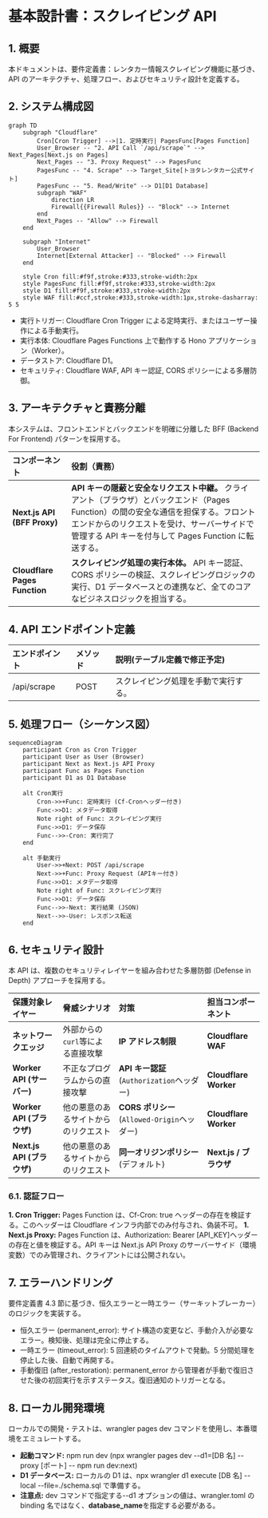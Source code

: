 # 基本設計書：スクレイピング API

## 1. 概要

本ドキュメントは、要件定義書：レンタカー情報スクレイピング機能に基づき、API のアーキテクチャ、処理フロー、およびセキュリティ設計を定義する。

## 2. システム構成図

```mermaid
graph TD
    subgraph "Cloudflare"
        Cron[Cron Trigger] -->|1. 定時実行| PagesFunc[Pages Function]
        User_Browser -- "2. API Call `/api/scrape`" --> Next_Pages[Next.js on Pages]
        Next_Pages -- "3. Proxy Request" --> PagesFunc
        PagesFunc -- "4. Scrape" --> Target_Site[トヨタレンタカー公式サイト]
        PagesFunc -- "5. Read/Write" --> D1[D1 Database]
        subgraph "WAF"
            direction LR
            Firewall{{Firewall Rules}} -- "Block" --> Internet
        end
        Next_Pages -- "Allow" --> Firewall
    end

    subgraph "Internet"
        User_Browser
        Internet[External Attacker] -- "Blocked" --> Firewall
    end

    style Cron fill:#f9f,stroke:#333,stroke-width:2px
    style PagesFunc fill:#f9f,stroke:#333,stroke-width:2px
    style D1 fill:#f9f,stroke:#333,stroke-width:2px
    style WAF fill:#ccf,stroke:#333,stroke-width:1px,stroke-dasharray: 5 5
```

- 実行トリガー: Cloudflare Cron Trigger による定時実行、またはユーザー操作による手動実行。
- 実行本体: Cloudflare Pages Functions 上で動作する Hono アプリケーション（Worker）。
- データストア: Cloudflare D1。
- セキュリティ: Cloudflare WAF, API キー認証, CORS ポリシーによる多層防御。

## 3. アーキテクチャと責務分離

本システムは、フロントエンドとバックエンドを明確に分離した BFF (Backend For Frontend) パターンを採用する。

| コンポーネント                | 役割（責務）                                                                                                                                                                                                                                 |
| :---------------------------- | :------------------------------------------------------------------------------------------------------------------------------------------------------------------------------------------------------------------------------------------- |
| **Next.js API (BFF Proxy)**   | **API キーの隠蔽と安全なリクエスト中継。** クライアント（ブラウザ）とバックエンド（Pages Function）の間の安全な通信を担保する。フロントエンドからのリクエストを受け、サーバーサイドで管理する API キーを付与して Pages Function に転送する。 |
| **Cloudflare Pages Function** | **スクレイピング処理の実行本体。** API キー認証、CORS ポリシーの検証、スクレイピングロジックの実行、D1 データベースとの連携など、全てのコアなビジネスロジックを担当する。                                                                    |

## 4. API エンドポイント定義

| エンドポイント | メソッド | 説明(テーブル定義で修正予定)         |
| :------------- | :------- | :----------------------------------- |
| /api/scrape    | POST     | スクレイピング処理を手動で実行する。 |

## 5. 処理フロー（シーケンス図）

```mermaid
sequenceDiagram
    participant Cron as Cron Trigger
    participant User as User (Browser)
    participant Next as Next.js API Proxy
    participant Func as Pages Function
    participant D1 as D1 Database

    alt Cron実行
        Cron->>+Func: 定時実行 (Cf-Cronヘッダー付き)
        Func->>D1: メタデータ取得
        Note right of Func: スクレイピング実行
        Func->>D1: データ保存
        Func-->>-Cron: 実行完了
    end

    alt 手動実行
        User->>+Next: POST /api/scrape
        Next->>+Func: Proxy Request (APIキー付き)
        Func->>D1: メタデータ取得
        Note right of Func: スクレイピング実行
        Func->>D1: データ保存
        Func-->>-Next: 実行結果 (JSON)
        Next-->>-User: レスポンス転送
    end
```

## 6. セキュリティ設計

本 API は、複数のセキュリティレイヤーを組み合わせた多層防御 (Defense in Depth) アプローチを採用する。

| 保護対象レイヤー           | 脅威シナリオ                         | 対策                                         | 担当コンポーネント     |
| :------------------------- | :----------------------------------- | :------------------------------------------- | :--------------------- |
| **ネットワークエッジ**     | 外部からの`curl`等による直接攻撃     | **IP アドレス制限**                          | **Cloudflare WAF**     |
| **Worker API (サーバー)**  | 不正なプログラムからの直接攻撃       | **API キー認証** (`Authorization`ヘッダー)   | **Cloudflare Worker**  |
| **Worker API (ブラウザ)**  | 他の悪意のあるサイトからのリクエスト | **CORS ポリシー** (`Allowed-Origin`ヘッダー) | **Cloudflare Worker**  |
| **Next.js API (ブラウザ)** | 他の悪意のあるサイトからのリクエスト | **同一オリジンポリシー** (デフォルト)        | **Next.js / ブラウザ** |

### 6.1. 認証フロー

**1. Cron Trigger:** Pages Function は、Cf-Cron: true ヘッダーの存在を検証する。このヘッダーは Cloudflare インフラ内部でのみ付与され、偽装不可。
**1. Next.js Proxy:** Pages Function は、Authorization: Bearer [API_KEY]ヘッダーの存在と値を検証する。API キーは Next.js API Proxy のサーバーサイド（環境変数）でのみ管理され、クライアントには公開されない。

## 7. エラーハンドリング

要件定義書 4.3 節に基づき、恒久エラーと一時エラー（サーキットブレーカー）のロジックを実装する。

- 恒久エラー (permanent_error): サイト構造の変更など、手動介入が必要なエラー。検知後、処理は完全に停止する。
- 一時エラー (timeout_error): 5 回連続のタイムアウトで発動。5 分間処理を停止した後、自動で再開する。
- 手動復旧 (after_restoration): permanent_error から管理者が手動で復旧させた後の初回実行を示すステータス。復旧通知のトリガーとなる。

## 8. ローカル開発環境

ローカルでの開発・テストは、wrangler pages dev コマンドを使用し、本番環境をエミュレートする。

- **起動コマンド:** npm run dev (npx wrangler pages dev --d1=[DB 名] --proxy [ポート] -- npm run dev:next)
- **D1 データベース:** ローカルの D1 は、npx wrangler d1 execute [DB 名] --local --file=./schema.sql で準備する。
- **注意点:** dev コマンドで指定する--d1 オプションの値は、wrangler.toml の binding 名ではなく、**database_name**を指定する必要がある。
